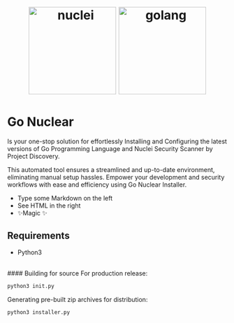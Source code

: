 <h1 align="center">
  <br>
  <img src="static/nuclei-logo.png" height="200px" width="200px" alt="nuclei"></a>
  <img src="https://e7.pngegg.com/pngimages/239/7/png-clipart-gopher-docker-computer-programming-clojure-others-snout-computer-programming.png" height="200px" width="200px" alt="golang"></a>
</h1>

# Go Nuclear

Is your one-stop solution for effortlessly Installing and Configuring the latest versions of Go Programming Language and Nuclei Security Scanner by Project Discovery.

This automated tool ensures a streamlined and up-to-date environment, eliminating manual setup hassles. Empower your development and security workflows with ease and efficiency using Go Nuclear Installer.

- Type some Markdown on the left
- See HTML in the right
- ✨Magic ✨

## Requirements
- Python3
<br>
#### Building for source
For production release:

```sh
python3 init.py
```

Generating pre-built zip archives for distribution:

```sh
python3 installer.py
```
